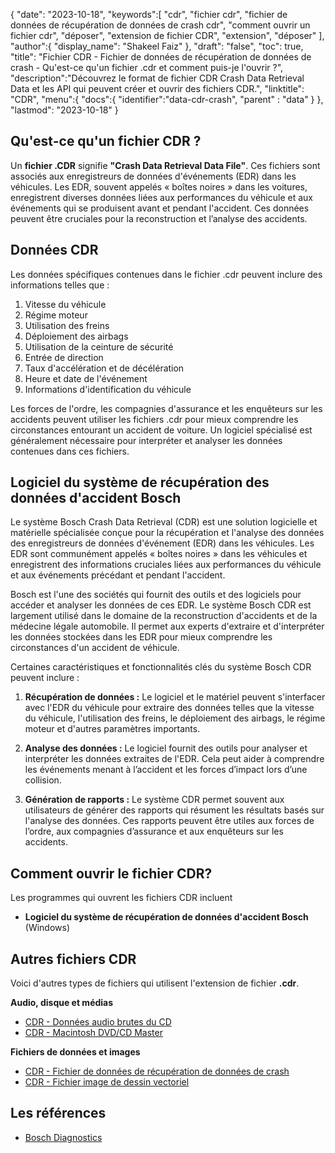 {
"date": "2023-10-18",
   "keywords":[
"cdr",
"fichier cdr",
"fichier de données de récupération de données de crash cdr",
"comment ouvrir un fichier cdr",
"déposer",
"extension de fichier CDR",
"extension",
"déposer"
],
   "author":{
"display_name": "Shakeel Faiz"
},
"draft": "false",
"toc": true,
"title": "Fichier CDR - Fichier de données de récupération de données de crash - Qu'est-ce qu'un fichier .cdr et comment puis-je l'ouvrir ?",
   "description":"Découvrez le format de fichier CDR Crash Data Retrieval Data et les API qui peuvent créer et ouvrir des fichiers CDR.",
"linktitle": "CDR",
   "menu":{
      "docs":{
         "identifier":"data-cdr-crash",
"parent" : "data"
}
},
"lastmod": "2023-10-18"
}

## Qu'est-ce qu'un fichier CDR ?

Un **fichier .CDR** signifie **"Crash Data Retrieval Data File"**. Ces fichiers sont associés aux enregistreurs de données d'événements (EDR) dans les véhicules. Les EDR, souvent appelés « boîtes noires » dans les voitures, enregistrent diverses données liées aux performances du véhicule et aux événements qui se produisent avant et pendant l'accident. Ces données peuvent être cruciales pour la reconstruction et l’analyse des accidents.

## Données CDR

Les données spécifiques contenues dans le fichier .cdr peuvent inclure des informations telles que :

1. Vitesse du véhicule
2. Régime moteur
3. Utilisation des freins
4. Déploiement des airbags
5. Utilisation de la ceinture de sécurité
6. Entrée de direction
7. Taux d'accélération et de décélération
8. Heure et date de l'événement
9. Informations d'identification du véhicule

Les forces de l'ordre, les compagnies d'assurance et les enquêteurs sur les accidents peuvent utiliser les fichiers .cdr pour mieux comprendre les circonstances entourant un accident de voiture. Un logiciel spécialisé est généralement nécessaire pour interpréter et analyser les données contenues dans ces fichiers.

## Logiciel du système de récupération des données d'accident Bosch

Le système Bosch Crash Data Retrieval (CDR) est une solution logicielle et matérielle spécialisée conçue pour la récupération et l'analyse des données des enregistreurs de données d'événement (EDR) dans les véhicules. Les EDR sont communément appelés « boîtes noires » dans les véhicules et enregistrent des informations cruciales liées aux performances du véhicule et aux événements précédant et pendant l'accident.

Bosch est l'une des sociétés qui fournit des outils et des logiciels pour accéder et analyser les données de ces EDR. Le système Bosch CDR est largement utilisé dans le domaine de la reconstruction d'accidents et de la médecine légale automobile. Il permet aux experts d'extraire et d'interpréter les données stockées dans les EDR pour mieux comprendre les circonstances d'un accident de véhicule.

Certaines caractéristiques et fonctionnalités clés du système Bosch CDR peuvent inclure :

1. **Récupération de données :** Le logiciel et le matériel peuvent s'interfacer avec l'EDR du véhicule pour extraire des données telles que la vitesse du véhicule, l'utilisation des freins, le déploiement des airbags, le régime moteur et d'autres paramètres importants.
    



2. **Analyse des données :** Le logiciel fournit des outils pour analyser et interpréter les données extraites de l'EDR. Cela peut aider à comprendre les événements menant à l’accident et les forces d’impact lors d’une collision.
    



3. **Génération de rapports :** Le système CDR permet souvent aux utilisateurs de générer des rapports qui résument les résultats basés sur l'analyse des données. Ces rapports peuvent être utiles aux forces de l’ordre, aux compagnies d’assurance et aux enquêteurs sur les accidents.
    



## Comment ouvrir le fichier CDR?

Les programmes qui ouvrent les fichiers CDR incluent

- **Logiciel du système de récupération de données d'accident Bosch** (Windows)

## Autres fichiers CDR

Voici d'autres types de fichiers qui utilisent l'extension de fichier **.cdr**.

**Audio, disque et médias**
- [CDR - Données audio brutes du CD](/fr/audio/cdr/)
- [CDR - Macintosh DVD/CD Master](/fr/disc-and-media/cdr/)

**Fichiers de données et images**
- [CDR - Fichier de données de récupération de données de crash](/fr/data/cdr-crash/)
- [CDR - Fichier image de dessin vectoriel](/fr/image/cdr/)

## Les références
* [Bosch Diagnostics](https://cdr.boschdiagnostics.com/cdr/)

